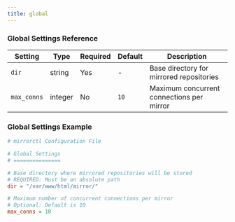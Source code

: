 ```yaml
---
title: global
---
```


### Global Settings Reference

| Setting | Type | Required | Default | Description |
|---------|------|----------|---------|-------------|
| `dir` | string | Yes | - | Base directory for mirrored repositories |
| `max_conns` | integer | No | `10` | Maximum concurrent connections per mirror |

### Global Settings Example

```toml
# mirrorctl Configuration File

# Global Settings
# ===============

# Base directory where mirrored repositories will be stored
# REQUIRED: Must be an absolute path
dir = "/var/www/html/mirror/"

# Maximum number of concurrent connections per mirror
# Optional: Default is 10
max_conns = 10
```
